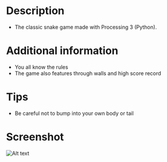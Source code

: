 # Description
- The classic snake game made with Processing 3 (Python).

# Additional information
- You all know the rules
- The game also features through walls and high score record

# Tips
- Be careful not to bump into your own body or tail

# Screenshot
![Alt text](C:\Users\smari\PycharmProjects\snake-game\screenshot.png)